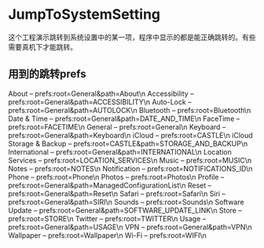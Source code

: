 JumpToSystemSetting
=====
这个工程演示跳转到系统设置中的某一项，程序中显示的都是能正确跳转的。有些需要真机下才能跳转。

用到的跳转prefs
-----
About – prefs:root=General&path=About\n
Accessibility – prefs:root=General&path=ACCESSIBILITY\n
Auto-Lock – prefs:root=General&path=AUTOLOCK\n
Bluetooth – prefs:root=Bluetooth\n
Date & Time – prefs:root=General&path=DATE_AND_TIME\n
FaceTime – prefs:root=FACETIME\n
General – prefs:root=General\n
Keyboard – prefs:root=General&path=Keyboard\n
iCloud – prefs:root=CASTLE\n
iCloud Storage & Backup – prefs:root=CASTLE&path=STORAGE_AND_BACKUP\n
International – prefs:root=General&path=INTERNATIONAL\n
Location Services – prefs:root=LOCATION_SERVICES\n
Music – prefs:root=MUSIC\n
Notes – prefs:root=NOTES\n
Notification – prefs:root=NOTIFICATIONS_ID\n
Phone – prefs:root=Phone\n
Photos – prefs:root=Photos\n
Profile – prefs:root=General&path=ManagedConfigurationList\n
Reset – prefs:root=General&path=Reset\n
Safari – prefs:root=Safari\n
Siri – prefs:root=General&path=SIRI\n
Sounds – prefs:root=Sounds\n
Software Update – prefs:root=General&path=SOFTWARE_UPDATE_LINK\n
Store – prefs:root=STORE\n
Twitter – prefs:root=TWITTER\n
Usage – prefs:root=General&path=USAGE\n
VPN – prefs:root=General&path=VPN\n
Wallpaper – prefs:root=Wallpaper\n
Wi-Fi – prefs:root=WIFI\n
